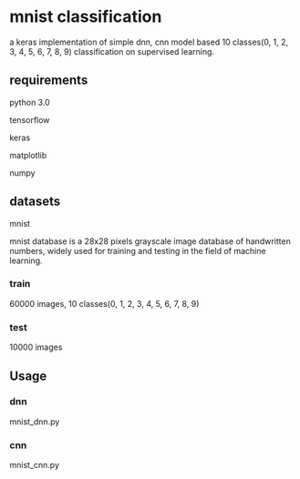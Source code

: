 # mnist classification

a keras implementation of simple dnn, cnn model based 10 classes(0, 1, 2, 3, 4, 5, 6, 7, 8, 9) classification on supervised learning.

## requirements

python 3.0

tensorflow

keras

matplotlib

numpy

## datasets

mnist

mnist database is a 28x28 pixels grayscale image database of handwritten numbers, widely used for training and testing in the field of machine learning.

### train

60000 images, 10 classes(0, 1, 2, 3, 4, 5, 6, 7, 8, 9)

### test

10000 images

## Usage

### dnn

mnist_dnn.py

### cnn

mnist_cnn.py
